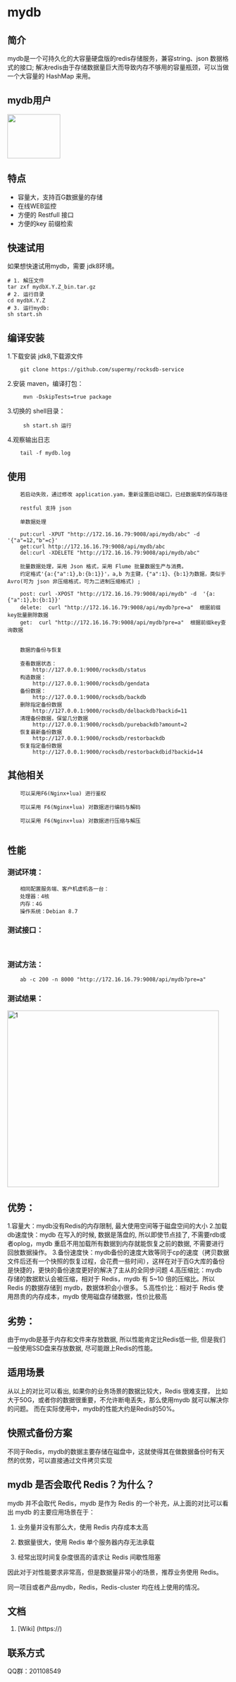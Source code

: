 # mydb
## 简介 
mydb是一个可持久化的大容量硬盘版的redis存储服务，兼容string、json 数据格式的接口;
解决redis由于存储数据量巨大而导致内存不够用的容量瓶颈，可以当做一个大容量的 HashMap 来用。

## mydb用户

<img src="" height = "100" width = "120" alt=""> 



## 特点
* 容量大，支持百G数据量的存储
* 在线WEB监控
* 方便的 Restfull 接口
* 方便的key 前缀检索


## 快速试用
  如果想快速试用mydb，需要 jdk8环境。

```
# 1. 解压文件
tar zxf mydbX.Y.Z_bin.tar.gz
# 2. 运行目录
cd mydbX.Y.Z
# 3. 运行mydb:
sh start.sh
```

## 编译安装

1.下载安装 jdk8,下载源文件

```
    git clone https://github.com/supermy/rocksdb-service
```

2.安装 maven，编译打包：

```
     mvn -DskipTests=true package
```

3.切换的 shell目录：

```
	 sh start.sh 运行
```
4.观察输出日志

```
	tail -f mydb.log
```



## 使用

```
    若启动失败，通过修改 application.yam，重新设置启动端口，已经数据库的保存路径

    restful 支持 json
    
    单数据处理
    
    put:curl -XPUT "http://172.16.16.79:9008/api/mydb/abc" -d '{"a"=12,"b"=c}'
    get:curl http://172.16.16.79:9008/api/mydb/abc
    del:curl -XDELETE "http://172.16.16.79:9008/api/mydb/abc" 
    
    批量数据处理，采用 Json 格式，采用 Flume 批量数据生产与消费。
    约定格式'{a:{"a":1},b:{b:1}}'，a,b 为主键，{"a":1}、{b:1}为数据，类似于 Avro(可为 json 非压缩格式，可为二进制压缩格式) ;
    
    post: curl -XPOST "http://172.16.16.79:9008/api/mydb" -d  '{a:{"a":1},b:{b:1}}'
    delete:  curl "http://172.16.16.79:9008/api/mydb?pre=a"  根据前缀key批量删除数据
    get:  curl "http://172.16.16.79:9008/api/mydb?pre=a"  根据前缀key查询数据
    
    
    数据的备份与恢复
    
    查看数据状态：
        http://127.0.0.1:9000/rocksdb/status
    构造数据：
        http://127.0.0.1:9000/rocksdb/gendata
    备份数据：
        http://127.0.0.1:9000/rocksdb/backdb
    删除指定备份数据
        http://127.0.0.1:9000/rocksdb/delbackdb?backid=11
    清理备份数据，保留几分数据
        http://127.0.0.1:9000/rocksdb/purebackdb?amount=2
    恢复最新备份数据
        http://127.0.0.1:9000/rocksdb/restorbackdb
    恢复指定备份数据
        http://127.0.0.1:9000/rocksdb/restorbackdbid?backid=14

```
    
    
##  其他相关
    
```
    可以采用F6(Nginx+lua) 进行鉴权
    
    可以采用 F6(Nginx+lua) 对数据进行编码与解码
    
    可以采用 F6(Nginx+lua) 对数据进行压缩与解压
    
```



## 性能

### 测试环境：
```
	相同配置服务端、客户机虚机各一台：
	处理器：4核 
	内存：4G
	操作系统：Debian 8.7
```
### 测试接口：
```
	
```

### 测试方法：
```
	ab -c 200 -n 8000 "http://172.16.16.79:9008/api/mydb?pre=a" 
```

### 测试结果：
<img src="https://github.com/supermy/rocksdb-service/blob/master/mydb-test.png" height = "400" width = "480" alt="1">
    


## 优势：

1.容量大：mydb没有Redis的内存限制, 最大使用空间等于磁盘空间的大小
2.加载db速度快：mydb 在写入的时候, 数据是落盘的, 所以即使节点挂了, 不需要rdb或者oplog，mydb 重启不用加载所有数据到内存就能恢复之前的数据, 不需要进行回放数据操作。
3.备份速度快：mydb备份的速度大致等同于cp的速度（拷贝数据文件后还有一个快照的恢复过程，会花费一些时间），这样在对于百G大库的备份是快捷的，更快的备份速度更好的解决了主从的全同步问题
4.高压缩比：mydb 存储的数据默认会被压缩，相对于 Redis，mydb 有 5~10 倍的压缩比。所以 Redis 的数据存储到 mydb，数据体积会小很多。
5.高性价比：相对于 Redis 使用昂贵的内存成本，mydb 使用磁盘存储数据，性价比极高

## 劣势：

由于mydb是基于内存和文件来存放数据, 所以性能肯定比Redis低一些, 但是我们一般使用SSD盘来存放数据, 尽可能跟上Redis的性能。

## 适用场景

从以上的对比可以看出, 如果你的业务场景的数据比较大，Redis 很难支撑， 比如大于50G，或者你的数据很重要，不允许断电丢失，那么使用mydb 就可以解决你的问题。 而在实际使用中，mydb的性能大约是Redis的50%。


## 快照式备份方案

不同于Redis，mydb的数据主要存储在磁盘中，这就使得其在做数据备份时有天然的优势，可以直接通过文件拷贝实现

## mydb 是否会取代 Redis？为什么？

mydb 并不会取代 Redis，mydb 是作为 Redis 的一个补充，从上面的对比可以看出 mydb 的主要应用场景在于：

1. 业务量并没有那么大，使用 Redis 内存成本太高

2. 数据量很大，使用 Redis 单个服务器内存无法承载

3. 经常出现时间复杂度很高的请求让 Redis 间歇性阻塞

因此对于对性能要求非常高，但是数据量非常小的场景，推荐业务使用 Redis。

同一项目或者产品mydb，Redis，Redis-cluster 均在线上使用的情况。

## 文档
1. [Wiki] (https://)

## 联系方式

QQ群：201108549